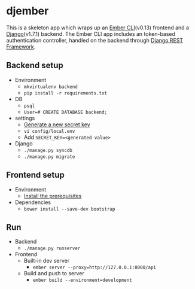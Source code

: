 djember
=======

This is a skeleton app which wraps up an [Ember CLI](http://www.ember-cli.com/)(v0.13) frontend and a [Django](https://www.djangoproject.com/)(v1.7.1) backend. The Ember CLI app includes an token-based authentication controller, handled on the backend through [Django REST Framework](http://www.django-rest-framework.org/).

## Backend setup
* Environment
    * `mkvirtualenv backend`
    * `pip install -r requirements.txt`
* DB
    * `psql`
    * `User=# CREATE DATABASE backend;`
* settings
    * [Generate a new secret key](http://www.miniwebtool.com/django-secret-key-generator/)
    * `vi config/local.env`
    * Add `SECRET_KEY=<generated value>`
* Django
    * `./manage.py syncdb`
    * `./manage.py migrate`

## Frontend setup
* Environment
    * [Install the prerequisites](http://www.ember-cli.com/#getting-started)
* Dependencies
    * `bower install --save-dev bootstrap`

## Run
* Backend
    * `./manage.py runserver`
* Frontend
    * Built-in dev server
        * `ember server --proxy=http://127.0.0.1:8000/api`
    * Build and push to server
        * `ember build --environment=development`
